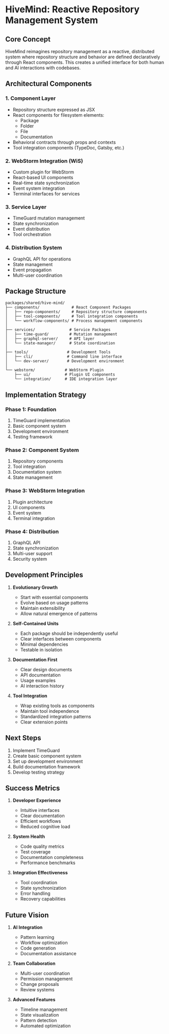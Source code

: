 # HiveMind: Reactive Repository Management System

## Core Concept

HiveMind reimagines repository management as a reactive, distributed system where repository structure and behavior are
defined declaratively through React components. This creates a unified interface for both human and AI interactions with
codebases.

## Architectural Components

### 1. Component Layer

- Repository structure expressed as JSX
- React components for filesystem elements:
    - Package
    - Folder
    - File
    - Documentation
- Behavioral contracts through props and contexts
- Tool integration components (TypeDoc, Gatsby, etc.)

### 2. WebStorm Integration (WiS)

- Custom plugin for WebStorm
- React-based UI components
- Real-time state synchronization
- Event system integration
- Terminal interfaces for services

### 3. Service Layer

- TimeGuard mutation management
- State synchronization
- Event distribution
- Tool orchestration

### 4. Distribution System

- GraphQL API for operations
- State management
- Event propagation
- Multi-user coordination

## Package Structure

```
packages/shared/hive-mind/
├── components/              # React Component Packages
│   ├── repo-components/     # Repository structure components
│   ├── tool-components/     # Tool integration components
│   └── workflow-components/ # Process management components
│
├── services/               # Service Packages
│   ├── time-guard/         # Mutation management
│   ├── graphql-server/     # API layer
│   └── state-manager/      # State coordination
│
├── tools/                 # Development Tools
│   ├── cli/               # Command line interface
│   └── dev-server/        # Development environment
│
└── webstorm/             # WebStorm Plugin
    ├── ui/               # Plugin UI components
    └── integration/      # IDE integration layer
```

## Implementation Strategy

### Phase 1: Foundation

1. TimeGuard implementation
2. Basic component system
3. Development environment
4. Testing framework

### Phase 2: Component System

1. Repository components
2. Tool integration
3. Documentation system
4. State management

### Phase 3: WebStorm Integration

1. Plugin architecture
2. UI components
3. Event system
4. Terminal integration

### Phase 4: Distribution

1. GraphQL API
2. State synchronization
3. Multi-user support
4. Security system

## Development Principles

1. **Evolutionary Growth**
    - Start with essential components
    - Evolve based on usage patterns
    - Maintain extensibility
    - Allow natural emergence of patterns

2. **Self-Contained Units**
    - Each package should be independently useful
    - Clear interfaces between components
    - Minimal dependencies
    - Testable in isolation

3. **Documentation First**
    - Clear design documents
    - API documentation
    - Usage examples
    - AI interaction history

4. **Tool Integration**
    - Wrap existing tools as components
    - Maintain tool independence
    - Standardized integration patterns
    - Clear extension points

## Next Steps

1. Implement TimeGuard
2. Create basic component system
3. Set up development environment
4. Build documentation framework
5. Develop testing strategy

## Success Metrics

1. **Developer Experience**
    - Intuitive interfaces
    - Clear documentation
    - Efficient workflows
    - Reduced cognitive load

2. **System Health**
    - Code quality metrics
    - Test coverage
    - Documentation completeness
    - Performance benchmarks

3. **Integration Effectiveness**
    - Tool coordination
    - State synchronization
    - Error handling
    - Recovery capabilities

## Future Vision

1. **AI Integration**
    - Pattern learning
    - Workflow optimization
    - Code generation
    - Documentation assistance

2. **Team Collaboration**
    - Multi-user coordination
    - Permission management
    - Change proposals
    - Review systems

3. **Advanced Features**
    - Timeline management
    - State visualization
    - Pattern detection
    - Automated optimization